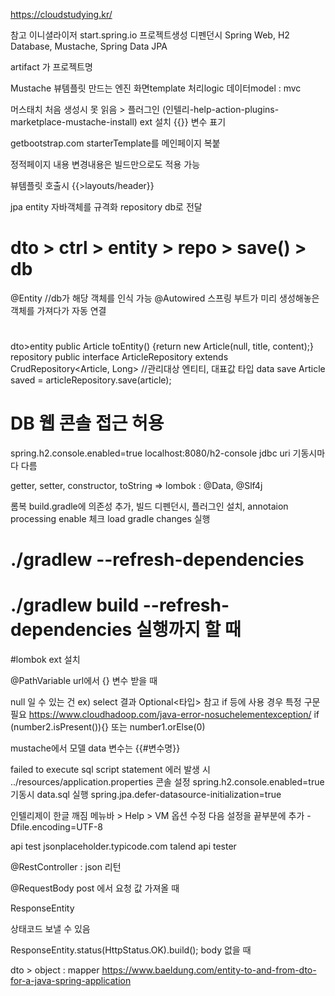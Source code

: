 https://cloudstudying.kr/

참고 이니셜라이저
start.spring.io
	프로젝트생성 디펜던시 Spring Web, H2 Database, Mustache, Spring Data JPA

artifact 가 프로젝트명

Mustache 뷰템플릿 만드는 엔진
화면template 처리logic 데이터model : mvc

머스태치 처음 생성시 못 읽음 > 플러그인 (인텔리-help-action-plugins-marketplace-mustache-install)
	ext 설치
	{{}} 변수 표기

getbootstrap.com
	starterTemplate를 메인페이지 복붙

정적페이지 내용 변경내용은 빌드만으로도 적용 가능

뷰템플릿 호출시 {{>layouts/header}}

jpa
	entity 자바객체를 규격화
	repository db로 전달
# dto > ctrl > entity > repo > save() > db

@Entity //db가 해당 객체를 인식 가능
@Autowired 스프링 부트가 미리 생성해놓은 객체를 가져다가 자동 연결

#
dto>entity
public Article toEntity() {return new Article(null, title, content);}
repository
public interface ArticleRepository extends CrudRepository<Article, Long> //관리대상 엔티티, 대표값 타입
data save
Article saved = articleRepository.save(article);

# DB 웹 콘솔 접근 허용
spring.h2.console.enabled=true
localhost:8080/h2-console
	jdbc uri 기동시마다 다름

getter, setter, constructor, toString =>
	lombok : @Data, @Slf4j

롬복
build.gradle에 의존성 추가, 빌드 디펜던시, 플러그인 설치, annotaion processing enable 체크
	load gradle changes 실행
#		./gradlew --refresh-dependencies
#		./gradlew build --refresh-dependencies 실행까지 할 때

#lombok ext 설치

@PathVariable
	 url에서 {} 변수 받을 때

null 일 수 있는 건 ex) select 결과
	Optional<타입>
	참고 if 등에 사용 경우 특정 구문필요
		https://www.cloudhadoop.com/java-error-nosuchelementexception/
			if (number2.isPresent()){}
			또는 number1.orElse(0)

mustache에서 모델 data 변수는 {{#변수명}}

failed to execute sql script statement 에러 발생 시
../resources/application.properties
콘솔 설정
  spring.h2.console.enabled=true
기동시 data.sql 실행
  spring.jpa.defer-datasource-initialization=true

인텔리제이 한글 깨짐
 메뉴바 > Help > VM 옵션 수정
다음 설정을 끝부분에 추가
-Dfile.encoding=UTF-8

api test
	jsonplaceholder.typicode.com
	talend api tester

@RestController : json 리턴

@RequestBody
	post 에서 요청 값 가져올 때

ResponseEntity<Article>
	상태코드 보낼 수 있음

ResponseEntity.status(HttpStatus.OK).build();
	body 없을 때




dto > object : mapper
https://www.baeldung.com/entity-to-and-from-dto-for-a-java-spring-application


